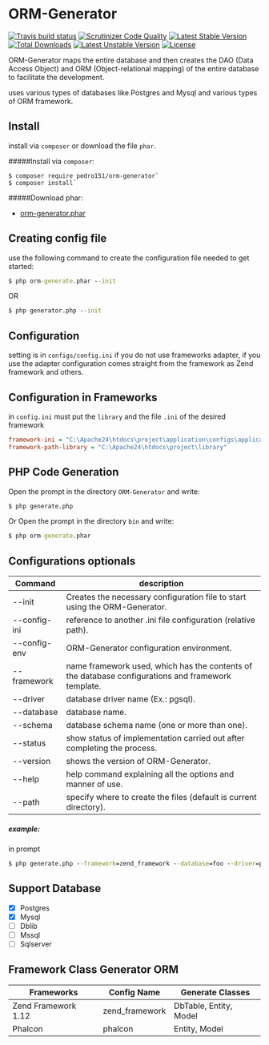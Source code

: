 # ORM-Generator

[![Travis build status](https://api.travis-ci.org/pedro151/orm-generator.svg?branch=master)](https://travis-ci.org/pedro151/orm-generator)
[![Scrutinizer Code Quality](https://scrutinizer-ci.com/g/pedro151/orm-generator/badges/quality-score.png?b=master)](https://scrutinizer-ci.com/g/pedro151/orm-generator/?branch=master)
[![Latest Stable Version](https://poser.pugx.org/pedro151/orm-generator/v/stable)](https://packagist.org/packages/pedro151/orm-generator)
[![Total Downloads](https://poser.pugx.org/pedro151/orm-generator/downloads)](https://packagist.org/packages/pedro151/orm-generator)
[![Latest Unstable Version](https://poser.pugx.org/pedro151/orm-generator/v/unstable)](https://packagist.org/packages/pedro151/orm-generator)
[![License](https://poser.pugx.org/pedro151/orm-generator/license)](https://packagist.org/packages/pedro151/orm-generator)

ORM-Generator maps the entire database and then creates the DAO (Data Access Object) and ORM (Object-relational mapping) of the entire database to facilitate the development.

uses various types of databases like Postgres and Mysql and various types of ORM framework.

Install
-------

install via `composer` or download the file `phar`.

#####Install via `composer`:
```
$ composer require pedro151/orm-generator`
$ composer install`
```

#####Download phar:

- [orm-generator.phar](https://github.com/pedro151/orm-generator/blob/master/bin/orm-generator.phar?raw=true)


Creating config file
--------------------
use the following command to create the configuration file needed to get started:

```cmd
$ php orm-generate.phar --init
```
OR
```cmd
$ php generator.php --init
```

Configuration
-------------

setting is in `configs/config.ini` if you do not use frameworks adapter, if you use the adapter configuration comes straight from the framework as Zend framework and others.

Configuration in Frameworks
---------------------------

in `config.ini` must put the `library` and the file `.ini` of the desired framework

```ini
framework-ini = "C:\Apache24\htdocs\project\application\configs\application.ini"
framework-path-library = "C:\Apache24\htdocs\project\library"
```

PHP Code Generation
-------------------

Open the prompt in the directory `ORM-Generator` and write:

```cmd
$ php generate.php
```

Or Open the prompt in the directory `bin` and write:

```cmd
$ php orm-generate.phar
```

Configurations optionals
------------------------
| Command        | description       |
|----------------|------------------|
| --init         | Creates the necessary configuration file to start using the ORM-Generator. |
| --config-ini   | reference to another .ini file configuration (relative path). |
| --config-env   | ORM-Generator configuration environment. |
| --framework    | name framework used, which has the contents of the database configurations and framework template. |
| --driver       | database driver name (Ex.: pgsql). |
| --database     | database name. |
| --schema       | database schema name (one or more than one). |
| --status       | show status of implementation carried out after completing the process. |
| --version      | shows the version of ORM-Generator. |
| --help         | help command explaining all the options and manner of use. |
| --path         | specify where to create the files (default is current directory). |


##### example:

in prompt

```cmd
$ php generate.php --framework=zend_framework --database=foo --driver=pgsql --status
```

Support Database 
----------------

- [x] Postgres
- [x] Mysql
- [ ] Dblib
- [ ] Mssql
- [ ] Sqlserver

Framework Class Generator ORM
-----------------------------

| Frameworks         | Config Name | Generate Classes |
|--------------------|-------------|------------------|
|Zend Framework 1.12 | zend_framework |DbTable, Entity, Model  |
|Phalcon | phalcon | Entity, Model  |
